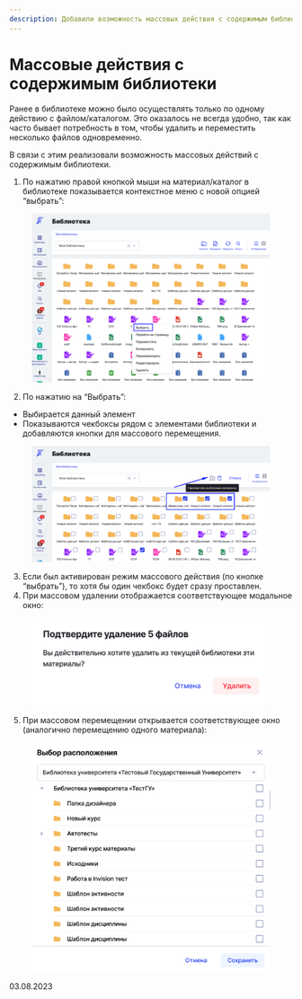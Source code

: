 ```yaml
---
description: Добавили возможность массовых действия с содержимым библиотеки
---
```


# Массовые действия с содержимым библиотеки

Ранее в библиотеке можно было осуществлять только по одному действию с файлом/каталогом. Это оказалось не всегда удобно, так как часто бывает потребность в том, чтобы удалить и переместить несколько файлов одновременно.

В связи с этим реализовали возможность массовых действий с содержимым библиотеки.

1. По нажатию правой кнопкой мыши на материал/каталог в библиотеке показывается контекстное меню с новой опцией “выбрать”:

<figure><img src="../../.gitbook/assets/image (168).png" alt=""><figcaption></figcaption></figure>

2. По нажатию на “Выбрать”:

* Выбирается данный элемент
* Показываются чекбоксы рядом с элементами библиотеки и добавляются кнопки для массового перемещения.

<figure><img src="../../.gitbook/assets/image (169).png" alt=""><figcaption></figcaption></figure>

3. Если был активирован режим массового действия (по кнопке “выбрать”), то хотя бы один чекбокс будет сразу проставлен.
4. При массовом удалении отображается соответствующее модальное окно:

<figure><img src="../../.gitbook/assets/image (170).png" alt=""><figcaption></figcaption></figure>

5. При массовом перемещении открывается соответствующее окно (аналогично перемещению одного материала):

<figure><img src="../../.gitbook/assets/image (171).png" alt=""><figcaption></figcaption></figure>

03.08.2023
